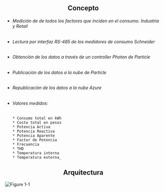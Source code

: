 ## <center>**Concepto**</center>

* ######  Medición de de todos los factores que inciden en el consumo. Industria y Retail
* ###### Lectura por interfaz RS-485 de los medidores de consumo Schneider
* ###### Obtención de los datos a través de un controller Photon de Particle
* ###### Publicación de los datos a la nube de Particle
* ###### Republicación de los datos a la nube Azure
* ###### Valores medidos:
	```
    * Consumo total en kWh
	* Costo total en pesos
	* Potencia Activa
	* Potencia Reactiva
	* Potencia Aparente
	* Factor de Potencia
	* Frecuencia
	* THD
	* Temperatura interna
	* Temperatura externa_
	```
## <center>**Arquitectura**</center>
  
![Figure 1-1](http://logicalis.cc/img/azure_graph.svg "Figure 1-1")
